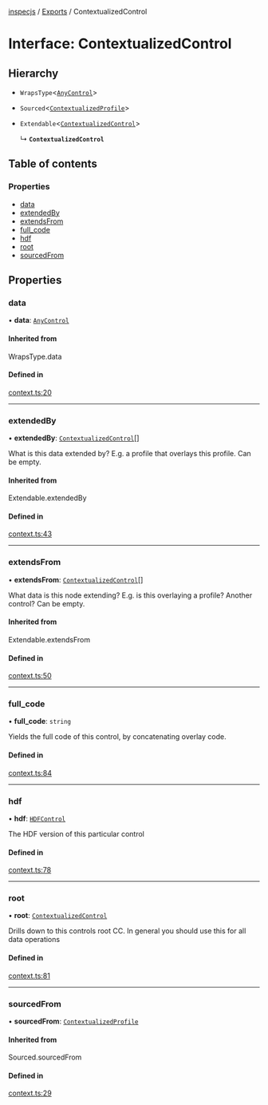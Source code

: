 [inspecjs](../README.md) / [Exports](../modules.md) / ContextualizedControl

# Interface: ContextualizedControl

## Hierarchy

- `WrapsType`<[`AnyControl`](../modules.md#anycontrol)\>

- `Sourced`<[`ContextualizedProfile`](ContextualizedProfile.md)\>

- `Extendable`<[`ContextualizedControl`](ContextualizedControl.md)\>

  ↳ **`ContextualizedControl`**

## Table of contents

### Properties

- [data](ContextualizedControl.md#data)
- [extendedBy](ContextualizedControl.md#extendedby)
- [extendsFrom](ContextualizedControl.md#extendsfrom)
- [full\_code](ContextualizedControl.md#full_code)
- [hdf](ContextualizedControl.md#hdf)
- [root](ContextualizedControl.md#root)
- [sourcedFrom](ContextualizedControl.md#sourcedfrom)

## Properties

### data

• **data**: [`AnyControl`](../modules.md#anycontrol)

#### Inherited from

WrapsType.data

#### Defined in

[context.ts:20](https://github.com/mitre/heimdall2/blob/23640835/libs/inspecjs/src/context.ts#L20)

___

### extendedBy

• **extendedBy**: [`ContextualizedControl`](ContextualizedControl.md)[]

What is this data extended by?
E.g. a profile that overlays this profile.
Can be empty.

#### Inherited from

Extendable.extendedBy

#### Defined in

[context.ts:43](https://github.com/mitre/heimdall2/blob/23640835/libs/inspecjs/src/context.ts#L43)

___

### extendsFrom

• **extendsFrom**: [`ContextualizedControl`](ContextualizedControl.md)[]

What data is this node extending?
E.g. is this overlaying a profile? Another control?
Can be empty.

#### Inherited from

Extendable.extendsFrom

#### Defined in

[context.ts:50](https://github.com/mitre/heimdall2/blob/23640835/libs/inspecjs/src/context.ts#L50)

___

### full\_code

• **full\_code**: `string`

Yields the full code of this control, by concatenating overlay code.

#### Defined in

[context.ts:84](https://github.com/mitre/heimdall2/blob/23640835/libs/inspecjs/src/context.ts#L84)

___

### hdf

• **hdf**: [`HDFControl`](HDFControl.md)

The HDF version of this particular control

#### Defined in

[context.ts:78](https://github.com/mitre/heimdall2/blob/23640835/libs/inspecjs/src/context.ts#L78)

___

### root

• **root**: [`ContextualizedControl`](ContextualizedControl.md)

Drills down to this controls root CC. In general you should use this for all data operations

#### Defined in

[context.ts:81](https://github.com/mitre/heimdall2/blob/23640835/libs/inspecjs/src/context.ts#L81)

___

### sourcedFrom

• **sourcedFrom**: [`ContextualizedProfile`](ContextualizedProfile.md)

#### Inherited from

Sourced.sourcedFrom

#### Defined in

[context.ts:29](https://github.com/mitre/heimdall2/blob/23640835/libs/inspecjs/src/context.ts#L29)
